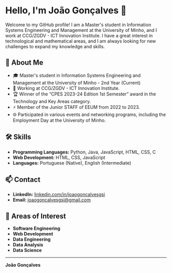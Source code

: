 # Hello, I'm João Gonçalves 👋

Welcome to my GitHub profile! I am a Master's student in Information Systems Engineering and Management at the University of Minho, and I work at CCG/ZGDV - ICT Innovation Institute. I have a great interest in technological and mathematical areas, and I am always looking for new challenges to expand my knowledge and skills.

## 🚀 About Me

- 🎓 Master's student in Information Systems Engineering and Management at the University of Minho - 2nd Year (Current)
- 💼 Working at CCG/ZGDV - ICT Innovation Institute.
- 🏆 Winner of the “CPES 2023-24 Edition 1st Semester” award in the Technology and Key Areas category.
- ⚡ Member of the Junior STAFF of EEUM from 2022 to 2023.
- 🌐 Participated in various events and networking programs, including the Employment Day at the University of Minho.

## 🛠 Skills

- **Programming Languages:** Python, Java, JavaScript, HTML, CSS, C
- **Web Development:** HTML, CSS, JavaScript
- **Languages:** Portuguese (Native), English (Intermediate)

## 📫 Contact

- **LinkedIn:** [linkedin.com/in/joaogoncalvesgsi](https://www.linkedin.com/in/joaogoncalvesgsi/)
- **Email:** [joaogoncalvesgsi@gmail.com](mailto:joaogoncalvesgsi@gmail.com)

## 🎯 Areas of Interest

- **Software Engineering**
- **Web Development**
- **Data Engineering**
- **Data Analysis**
- **Data Science**
---

**João Gonçalves**
